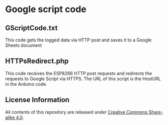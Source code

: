 # Google script code

## GScriptCode.txt
This code gets the logged data via HTTP post and saves it to a Google Sheets document

## HTTPsRedirect.php
This code receives the ESP8266 HTTP post requests and redirects the requests to Google Script via HTTPS. The URL of this script is the HostURL in the Arduino code.

## License Information

All contents of this repository are released under [Creative Commons Share-alike 4.0](http://creativecommons.org/licenses/by-sa/4.0/).